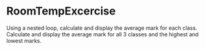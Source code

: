 # RoomTempExcercise
Using a nested loop, calculate and display the average mark for each class. Calculate and display the average mark for all 3 classes and the highest and lowest marks.
